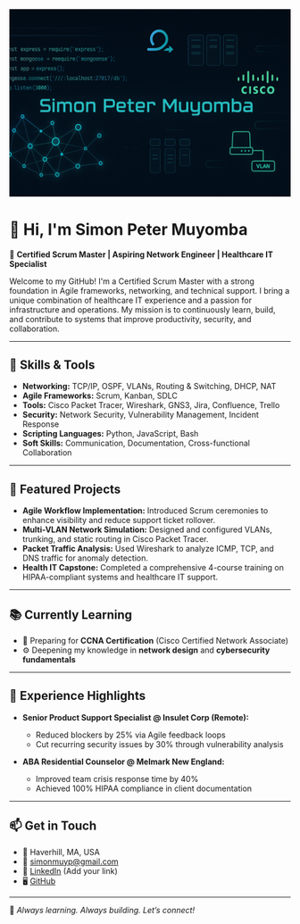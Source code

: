 <div align="center">
<img src="https://github.com/Simonpetermuyomba/Simonpetermuyomba/blob/main/pic.PNG">
</div>

# 👋 Hi, I'm Simon Peter Muyomba

🎯 **Certified Scrum Master | Aspiring Network Engineer | Healthcare IT Specialist**

Welcome to my GitHub! I'm a Certified Scrum Master with a strong foundation in Agile frameworks, networking, and technical support. I bring a unique combination of healthcare IT experience and a passion for infrastructure and operations. My mission is to continuously learn, build, and contribute to systems that improve productivity, security, and collaboration.

---

## 🔧 Skills & Tools

- **Networking:** TCP/IP, OSPF, VLANs, Routing & Switching, DHCP, NAT  
- **Agile Frameworks:** Scrum, Kanban, SDLC  
- **Tools:** Cisco Packet Tracer, Wireshark, GNS3, Jira, Confluence, Trello  
- **Security:** Network Security, Vulnerability Management, Incident Response  
- **Scripting Languages:** Python, JavaScript, Bash  
- **Soft Skills:** Communication, Documentation, Cross-functional Collaboration

---

## 📂 Featured Projects

- **Agile Workflow Implementation:** Introduced Scrum ceremonies to enhance visibility and reduce support ticket rollover.
- **Multi-VLAN Network Simulation:** Designed and configured VLANs, trunking, and static routing in Cisco Packet Tracer.
- **Packet Traffic Analysis:** Used Wireshark to analyze ICMP, TCP, and DNS traffic for anomaly detection.
- **Health IT Capstone:** Completed a comprehensive 4-course training on HIPAA-compliant systems and healthcare IT support.

---

## 📚 Currently Learning

- 🧠 Preparing for **CCNA Certification** (Cisco Certified Network Associate)
- ⚙️ Deepening my knowledge in **network design** and **cybersecurity fundamentals**

---

## 💼 Experience Highlights

- **Senior Product Support Specialist @ Insulet Corp (Remote):**
  - Reduced blockers by 25% via Agile feedback loops
  - Cut recurring security issues by 30% through vulnerability analysis

- **ABA Residential Counselor @ Melmark New England:**
  - Improved team crisis response time by 40%
  - Achieved 100% HIPAA compliance in client documentation

---

## 📫 Get in Touch

- 📍 Haverhill, MA, USA  
- 📧 [simonmuyp@gmail.com](mailto:simonmuyp@gmail.com)  
- 💼 [LinkedIn](#) (Add your link)  
- 🖥️ [GitHub](https://github.com/Simonpetermuyomba)

---

🚀 *Always learning. Always building. Let’s connect!*
